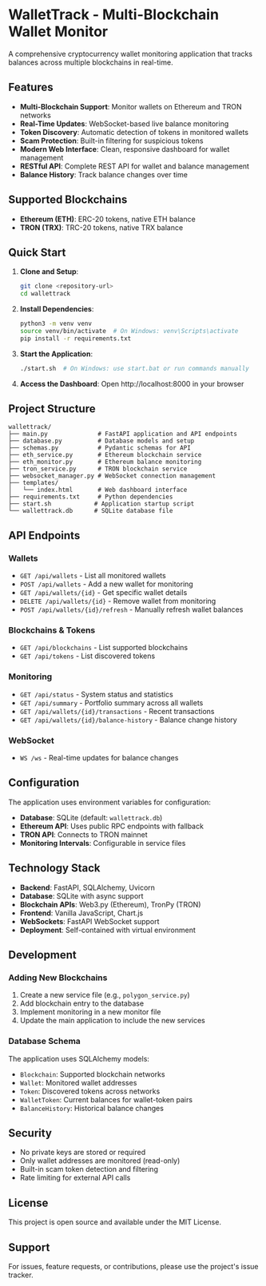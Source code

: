 # WalletTrack - Multi-Blockchain Wallet Monitor

A comprehensive cryptocurrency wallet monitoring application that tracks balances across multiple blockchains in real-time.

## Features

- **Multi-Blockchain Support**: Monitor wallets on Ethereum and TRON networks
- **Real-Time Updates**: WebSocket-based live balance monitoring
- **Token Discovery**: Automatic detection of tokens in monitored wallets
- **Scam Protection**: Built-in filtering for suspicious tokens
- **Modern Web Interface**: Clean, responsive dashboard for wallet management
- **RESTful API**: Complete REST API for wallet and balance management
- **Balance History**: Track balance changes over time

## Supported Blockchains

- **Ethereum (ETH)**: ERC-20 tokens, native ETH balance
- **TRON (TRX)**: TRC-20 tokens, native TRX balance

## Quick Start

1. **Clone and Setup**:
   ```bash
   git clone <repository-url>
   cd wallettrack
   ```

2. **Install Dependencies**:
   ```bash
   python3 -m venv venv
   source venv/bin/activate  # On Windows: venv\Scripts\activate
   pip install -r requirements.txt
   ```

3. **Start the Application**:
   ```bash
   ./start.sh  # On Windows: use start.bat or run commands manually
   ```

4. **Access the Dashboard**:
   Open http://localhost:8000 in your browser

## Project Structure

```
wallettrack/
├── main.py              # FastAPI application and API endpoints
├── database.py          # Database models and setup
├── schemas.py           # Pydantic schemas for API
├── eth_service.py       # Ethereum blockchain service
├── eth_monitor.py       # Ethereum balance monitoring
├── tron_service.py      # TRON blockchain service
├── websocket_manager.py # WebSocket connection management
├── templates/
│   └── index.html       # Web dashboard interface
├── requirements.txt     # Python dependencies
├── start.sh            # Application startup script
└── wallettrack.db      # SQLite database file
```

## API Endpoints

### Wallets
- `GET /api/wallets` - List all monitored wallets
- `POST /api/wallets` - Add a new wallet for monitoring
- `GET /api/wallets/{id}` - Get specific wallet details
- `DELETE /api/wallets/{id}` - Remove wallet from monitoring
- `POST /api/wallets/{id}/refresh` - Manually refresh wallet balances

### Blockchains & Tokens
- `GET /api/blockchains` - List supported blockchains
- `GET /api/tokens` - List discovered tokens

### Monitoring
- `GET /api/status` - System status and statistics
- `GET /api/summary` - Portfolio summary across all wallets
- `GET /api/wallets/{id}/transactions` - Recent transactions
- `GET /api/wallets/{id}/balance-history` - Balance change history

### WebSocket
- `WS /ws` - Real-time updates for balance changes

## Configuration

The application uses environment variables for configuration:

- **Database**: SQLite (default: `wallettrack.db`)
- **Ethereum API**: Uses public RPC endpoints with fallback
- **TRON API**: Connects to TRON mainnet
- **Monitoring Intervals**: Configurable in service files

## Technology Stack

- **Backend**: FastAPI, SQLAlchemy, Uvicorn
- **Database**: SQLite with async support
- **Blockchain APIs**: Web3.py (Ethereum), TronPy (TRON)
- **Frontend**: Vanilla JavaScript, Chart.js
- **WebSockets**: FastAPI WebSocket support
- **Deployment**: Self-contained with virtual environment

## Development

### Adding New Blockchains

1. Create a new service file (e.g., `polygon_service.py`)
2. Add blockchain entry to the database
3. Implement monitoring in a new monitor file
4. Update the main application to include the new services

### Database Schema

The application uses SQLAlchemy models:
- `Blockchain`: Supported blockchain networks
- `Wallet`: Monitored wallet addresses
- `Token`: Discovered tokens across networks
- `WalletToken`: Current balances for wallet-token pairs
- `BalanceHistory`: Historical balance changes

## Security

- No private keys are stored or required
- Only wallet addresses are monitored (read-only)
- Built-in scam token detection and filtering
- Rate limiting for external API calls

## License

This project is open source and available under the MIT License.

## Support

For issues, feature requests, or contributions, please use the project's issue tracker.